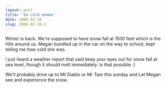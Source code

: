 ```yaml
---
layout: post
title: "Im cold momma"
date: 2006-02-16
slug: 2006-02-16-1
---
```


Winter is back.  We&apos;re supposed to have snow fall at 1500 feet which is the hills around us.  Megan bundled up in the car on the way to school, kept telling me how cold she was.  

I just heard a weather report that said keep your eyes out for snow fall at sea level, though it should melt immediately.  Is that possible :)

We&apos;ll probably drive up to Mt Diablo or Mr Tam this sunday and Let Megan see and experience the snow.
